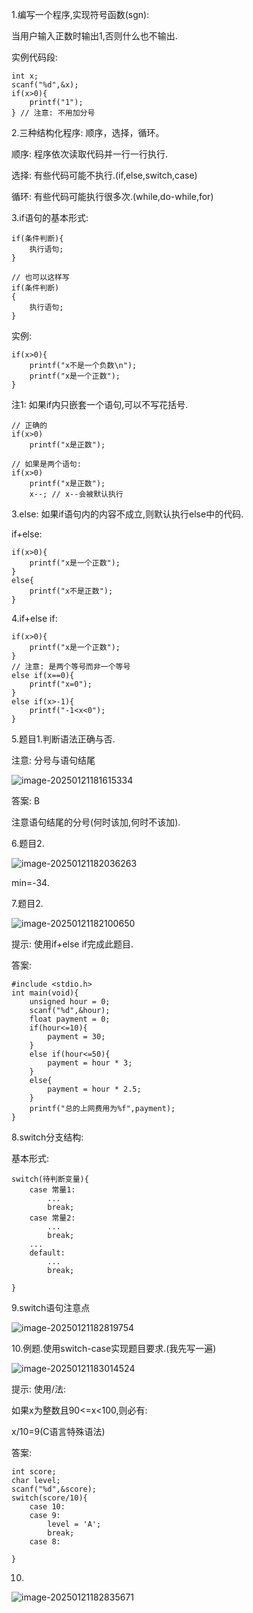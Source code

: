 1.编写一个程序,实现符号函数(sgn):

当用户输入正数时输出1,否则什么也不输出.

实例代码段:

```
int x;
scanf("%d",&x);
if(x>0){
	printf("1");
} // 注意: 不用加分号
```





2.三种结构化程序: 顺序，选择，循环。

顺序: 程序依次读取代码并一行一行执行.

选择: 有些代码可能不执行.(if,else,switch,case)

循环: 有些代码可能执行很多次.(while,do-while,for)



3.if语句的基本形式:

```
if(条件判断){
	执行语句;
}

// 也可以这样写
if(条件判断)
{
	执行语句;
}
```

实例:

```
if(x>0){
	printf("x不是一个负数\n");
	printf("x是一个正数");
}
```

注1: 如果if内只嵌套一个语句,可以不写花括号.

```
// 正确的
if(x>0)
	printf("x是正数");

// 如果是两个语句:
if(x>0)
	printf("x是正数");
	x--; // x--会被默认执行
```

3.else: 如果if语句内的内容不成立,则默认执行else中的代码.

if+else:

```
if(x>0){
	printf("x是一个正数");
}
else{
	printf("x不是正数");
}
```



4.if+else if:

```
if(x>0){
	printf("x是一个正数");
}
// 注意: 是两个等号而非一个等号
else if(x==0){
	printf("x=0");
}
else if(x>-1){
	printf("-1<x<0");
}
```



5.题目1.判断语法正确与否.

注意: 分号与语句结尾

![image-20250121181615334](Pics/image-20250121181615334.png)

答案: B

注意语句结尾的分号(何时该加,何时不该加).

6.题目2.

![image-20250121182036263](Pics/image-20250121182036263.png)

min=-34.

7.题目2.

![image-20250121182100650](Pics/image-20250121182100650.png)

提示: 使用if+else if完成此题目.

答案:

```
#include <stdio.h>
int main(void){
	unsigned hour = 0;
	scanf("%d",&hour);
	float payment = 0;
	if(hour<=10){
		payment = 30;
	}
	else if(hour<=50){
		payment = hour * 3;
	}
	else{
		payment = hour * 2.5;
	}
	printf("总的上网费用为%f",payment);
}
```

8.switch分支结构:

基本形式:

```
switch(待判断变量){
	case 常量1:
		...
		break;
	case 常量2:
		...
		break;
	...
	default:
		...
		break;
	
}
```

9.switch语句注意点

![image-20250121182819754](Pics/image-20250121182819754.png)

10.例题.使用switch-case实现题目要求.(我先写一遍)

![image-20250121183014524](Pics/image-20250121183014524.png)

提示: 使用/法:

如果x为整数且90<=x<100,则必有:

x/10=9(C语言特殊语法)

答案:

```
int score;
char level;
scanf("%d",&score);
switch(score/10){
	case 10:
	case 9:
		level = 'A';
		break;
	case 8:
		
}
```



10.

![image-20250121182835671](Pics/image-20250121182835671.png)

